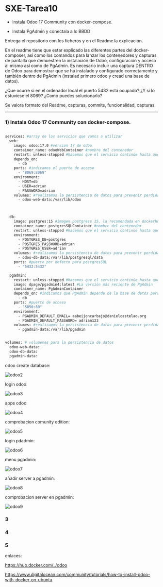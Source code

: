 # SXE-Tarea10

- Instala Odoo 17 Community con docker-compose.

- Instala PgAdmin y conectala a lo BBDD

Entrega el repositorio con los ficheros y en el Readme la explicación.

En el readme tiene que estar explicado las diferentes partes del docker-composer, así como los comandos para lanzar los contenedores y capturas de pantalla que demuestren la instalación de Odoo, configuración y acceso al mismo así como de PgAdmin. Es necesario incluir una captura DENTRO de Odoo para demostrar que se ha instalado y configurado correctamente y también dentro de PgAdmin (instalad primero odoo y cread una base de datos).

¿Que ocurre si en el ordenador local el puerto 5432 está ocupado? ¿Y si lo estuviese el 8069? ¿Como puedes solucionarlo?

Se valora formato del Readme, capturas, commits, funcionalidad, capturas.

----------------------------------------------------------------------------

### 1) Instala Odoo 17 Community con docker-compose.
```bash

services: #array de los servicios que vamos a utilizar
  web:
    image: odoo:17.0 #version 17 de odoo
    container_name: odooWebContainer #nombre del contenedor
    restart: unless-stopped #hacemos que el servicio continúe hasta que lo detengamos manualmente
    depends_on:
      - db
    ports: #indicamos el puerto de acceso
      - "8069:8069"
    environment:
      - HOST=db
      - USER=adrian
      - PASSWORD=adrian
    volumes: #realizamos la persistencia de datos para prevenir perdida de datos en caso de fallo.
      - odoo-web-data:/var/lib/odoo



  db:
    image: postgres:15 #imagen postgress 15, la recomendada en dockerhub
    container_name: postgresSQLContainer #nombre del contenedor
    restart: unless-stopped #hacemos que el servicio continúe hasta que lo detengamos manualmente
    environment:
      - POSTGRES_DB=postgres
      - POSTGRES_PASSWORD=adrian
      - POSTGRES_USER=adrian
    volumes: #realizamos la persistencia de datos para prevenir perdida de datos en caso de fallo.
      - odoo-db-data:/var/lib/postgresql/data
    ports: #puerto por defecto para postgresSQL
      - "5432:5432"

  pgadmin:
    restart: unless-stopped #hacemos que el servicio continúe hasta que lo detengamos manualmente
    image: dpage/pgadmin4:latest #La versión más reciente de PgAdmin
    container_name: PgAdminContainer
    depends_on: #indicamos que PgAdmin depende de la base de datos para iniciar para que PgAdmin no inicie antes
      - db
    ports: #puerto de acceso
      - "5050:80"
    environment:
      - PGADMIN_DEFAULT_EMAIL= aabeijoncarbajo@danielcastelao.org
      - PGADMIN_DEFAULT_PASSWORD= adrian123
    volumes: #realizamos la persistencia de datos para prevenir perdida de datos en caso de fallo.
      - pgadmin-data:/var/lib/pgadmin


volumes: # volumenes para la persistencia de datos
  odoo-web-data:
  odoo-db-data:
  pgadmin-data:
```
odoo create database:

![odoo2](https://github.com/user-attachments/assets/0fe67a1e-5861-49db-95c0-6438eb692044)

login odoo:

![odoo3](https://github.com/user-attachments/assets/a7013301-aaf5-4064-a3b6-ef2f052a7271)

apps odoo:

![odoo4](https://github.com/user-attachments/assets/fdd9f8d4-4b14-4d55-b9cf-96984ddd1b58)

comprobacion comunity edition:

![odoo5](https://github.com/user-attachments/assets/8d20d666-8235-4741-a4be-e8a3fbd93e00)

login pdadmin:

![odoo6](https://github.com/user-attachments/assets/18e2cfa2-8cc7-49b2-bece-88f0bf921fb9)

menu pgadmin:

![odoo7](https://github.com/user-attachments/assets/8e3cfcff-cf74-451c-b3f5-bf6682a8dfc1)

añadir server a pgadmin:

![odoo8](https://github.com/user-attachments/assets/c4b9f1e4-b50f-49cd-a022-926ef8826f9c)

comprobacion server en pgadmin:

![odoo9](https://github.com/user-attachments/assets/4aa531ee-429c-4b7b-87ea-dc43e7e184a8)








### 3

### 4

### 5

enlaces:

https://hub.docker.com/_/odoo

https://www.digitalocean.com/community/tutorials/how-to-install-odoo-with-docker-on-ubuntu

